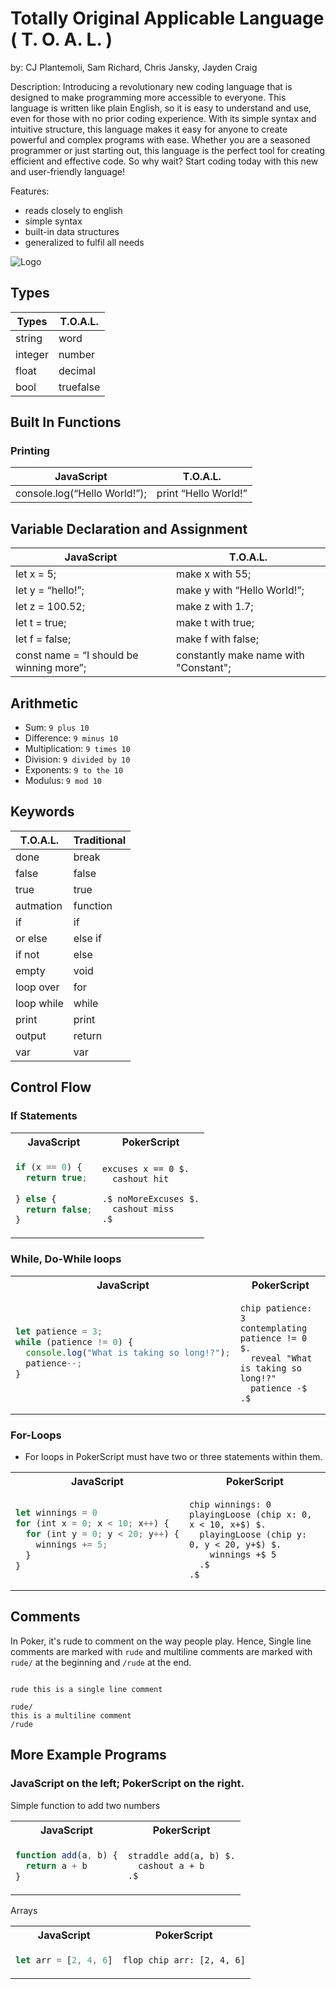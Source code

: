 # Totally Original Applicable Language ( T. O. A. L. )
by: CJ Plantemoli, Sam Richard, Chris Jansky, Jayden Craig

Description: Introducing a revolutionary new coding language that is designed to make programming more accessible to everyone. This language is written like plain English, so it is easy to understand and use, even for those with no prior coding experience. With its simple syntax and intuitive structure, this language makes it easy for anyone to create powerful and complex programs with ease. Whether you are a seasoned programmer or just starting out, this language is the perfect tool for creating efficient and effective code. So why wait? Start coding today with this new and user-friendly language!

Features: 
- reads closely to english
- simple syntax
- built-in data structures
- generalized to fulfil all needs
    
![Logo](https://user-images.githubusercontent.com/70697018/214980482-a6f7f31c-f138-4bcc-a42e-be888ee06a19.png)

## Types

| Types   | T.O.A.L.  |
| ------- | ------------- |
| string  | word          |
| integer | number          |
| float   | decimal        |
| bool    | truefalse |


## Built In Functions

### Printing
| JavaScript                      | T.O.A.L.              |
| ------------------------------- | ------------------------ |
| console.log(“Hello World!”); | print “Hello World!” |

## Variable Declaration and Assignment

| JavaScript                               | T.O.A.L.                                                 |
| ---------------------------------------- | ----------------------------------------------------------- |
| let x = 5;                               | make x with 55;                                                 |
| let y = “hello!”;                        | make y with “Hello World!”;                                       |
| let z = 100.52;                          | make z with 1.7;                                            |
| let t = true;                            | make t with true;                                        |
| let f = false;                           | make f with false;                                       |
| const name = “I should be winning more”; | constantly make name with "Constant"; |

## Arithmetic

- Sum: `9 plus 10`
- Difference: `9 minus 10`
- Multiplication: `9 times 10`
- Division: `9 divided by 10`
- Exponents: `9 to the 10`
- Modulus: `9 mod 10`

## Keywords

| T.O.A.L.      | Traditional |
| ---------------- | ----------- |
| done             | break       |
| false             | false       |
| true              | true        |
| autmation         | function    |
| if          | if          |
| or else | else if     |
| if not    | else        |
| empty            | void        |
| loop over     | for         |
| loop while     | while         |
| print           | print       |
| output          | return      |
| var             | var         |

## Control Flow

### If Statements

<table>
<tr> <th>JavaScript</th><th>PokerScript</th><tr>
</tr>

<td>

```javascript
if (x == 0) {
  return true;
  
} else {
  return false;
}
```

</td>
<td>

```
excuses x == 0 $.
  cashout hit
  
.$ noMoreExcuses $.
  cashout miss
.$
```

</td>
</table>

### While, Do-While loops

<table>
<tr> <th>JavaScript</th><th>PokerScript</th><tr>
</tr>

<td>

```javascript
let patience = 3;
while (patience != 0) {
  console.log("What is taking so long!?");
  patience--;
}
```

</td>

<td>

```
chip patience: 3
contemplating patience != 0  $.
  reveal "What is taking so long!?"
  patience -$
.$
```

</td>
</table>

### For-Loops

- For loops in PokerScript must have two or three statements within them.

<table>
<tr> <th>JavaScript</th><th>PokerScript</th><tr>
</tr>

<td>

```javascript
let winnings = 0
for (int x = 0; x < 10; x++) {
  for (int y = 0; y < 20; y++) {
    winnings += 5;
  }
}
```

</td>

<td>

```
chip winnings: 0
playingLoose (chip x: 0, x < 10, x+$) $.
  playingLoose (chip y: 0, y < 20, y+$) $.
    winnings +$ 5
  .$
.$
```

</td>
</table>

## Comments

In Poker, it's rude to comment on the way people play. Hence,
Single line comments are marked with `rude` and multiline comments are marked with `rude/` at the beginning and `/rude` at the end.

```

rude this is a single line comment

rude/
this is a multiline comment
/rude

```

## More Example Programs

### **JavaScript** on the left; **PokerScript** on the right.

Simple function to add two numbers

<table>
<tr> <th>JavaScript</th><th>PokerScript</th><tr>
</tr>

<td>

```javascript
function add(a, b) {
  return a + b
}
```

</td>

<td>

```
straddle add(a, b) $.
  cashout a + b
.$
```

</td>
</table>

Arrays

<table>
<tr> <th>JavaScript</th><th>PokerScript</th><tr>
</tr>

<td>

```javascript
let arr = [2, 4, 6]
```

</td>

<td>

```
flop chip arr: [2, 4, 6]
```

</td>
</table>
